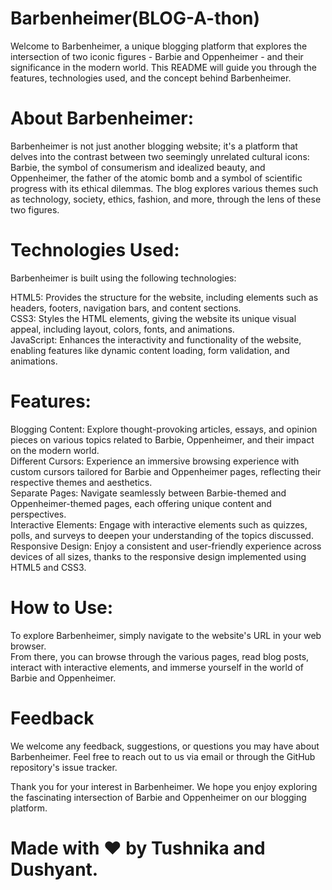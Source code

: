 # Barbenheimer(BLOG-A-thon)
Welcome to Barbenheimer, a unique blogging platform that explores the intersection of two iconic figures - Barbie and Oppenheimer - and their significance in the modern world. This README will guide you through the features, technologies used, and the concept behind Barbenheimer.

# About Barbenheimer:
Barbenheimer is not just another blogging website; it's a platform that delves into the contrast between two seemingly unrelated cultural icons: Barbie, the symbol of consumerism and idealized beauty, and Oppenheimer, the father of the atomic bomb and a symbol of scientific progress with its ethical dilemmas. The blog explores various themes such as technology, society, ethics, fashion, and more, through the lens of these two figures.

# Technologies Used:
Barbenheimer is built using the following technologies:

  HTML5: Provides the structure for the website, including elements such as headers, footers, navigation bars, and content sections.<br>
  CSS3: Styles the HTML elements, giving the website its unique visual appeal, including layout, colors, fonts, and animations.<br>
  JavaScript: Enhances the interactivity and functionality of the website, enabling features like dynamic content loading, form validation, and animations.
# Features:
Blogging Content: Explore thought-provoking articles, essays, and opinion pieces on various topics related to Barbie, Oppenheimer, and their impact on the modern world.<br>
Different Cursors: Experience an immersive browsing experience with custom cursors tailored for Barbie and Oppenheimer pages, reflecting their respective themes and aesthetics.<br>
Separate Pages: Navigate seamlessly between Barbie-themed and Oppenheimer-themed pages, each offering unique content and perspectives.<br>
Interactive Elements: Engage with interactive elements such as quizzes, polls, and surveys to deepen your understanding of the topics discussed.<br>
Responsive Design: Enjoy a consistent and user-friendly experience across devices of all sizes, thanks to the responsive design implemented using HTML5 and CSS3.
# How to Use:
To explore Barbenheimer, simply navigate to the website's URL in your web browser. <br>
From there, you can browse through the various pages, read blog posts, interact with interactive elements, and immerse yourself in the world of Barbie and Oppenheimer.

# Feedback
We welcome any feedback, suggestions, or questions you may have about Barbenheimer. Feel free to reach out to us via email or through the GitHub repository's issue tracker.

Thank you for your interest in Barbenheimer. We hope you enjoy exploring the fascinating intersection of Barbie and Oppenheimer on our blogging platform.

# Made with ❤️ by Tushnika and Dushyant.
